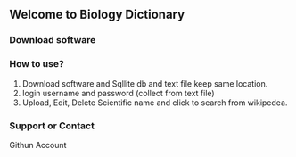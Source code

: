 ## Welcome to Biology Dictionary


### Download software
### How to use?
1. Download software and Sqllite db and text file keep same location.
2. login username and password (collect from text file)
3. Upload, Edit, Delete Scientific name and click to search from wikipedea.
### Support or Contact
Githun Account
